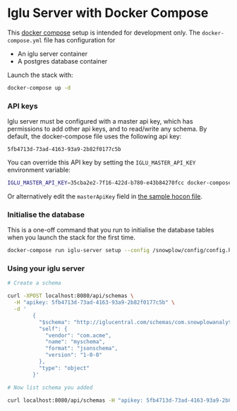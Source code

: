 # Iglu Server with Docker Compose

This [docker compose](https://docs.docker.com/compose/) setup is intended for development only.  The `docker-compose.yml` file has configuration for

- An iglu server container
- A postgres database container

Launch the stack with:

```bash
docker-compose up -d

```

### API keys

Iglu server must be configured with a master api key, which has permissions to add other api keys, and to read/write any schema.
By default, the docker-compose file uses the following api key:

```
5fb4713d-73ad-4163-93a9-2b82f0177c5b
```

You can override this API key by setting the `IGLU_MASTER_API_KEY` environment variable:

```bash
IGLU_MASTER_API_KEY=35cba2e2-7f16-422d-b780-e43b84270fcc docker-compose up -d

```

Or alternatively edit the `masterApiKey` field in [the sample hocon file](../config/config.minimal.hocon).

### Initialise the database

This is a one-off command that you run to initialise the database tables when you launch the stack for the first time.

```bash
docker-compose run iglu-server setup --config /snowplow/config/config.hocon
```

### Using your iglu server

```bash
# Create a schema

curl -XPOST localhost:8080/api/schemas \
  -H "apikey: 5fb4713d-73ad-4163-93a9-2b82f0177c5b" \
  -d '
        {
          "$schema": "http://iglucentral.com/schemas/com.snowplowanalytics.self-desc/schema/jsonschema/1-0-0#",
          "self": {
            "vendor": "com.acme",
            "name": "myschema",
            "format": "jsonschema",
            "version": "1-0-0"
          },
          "type": "object"
        }'

# Now list schema you added

curl localhost:8080/api/schemas -H "apikey: 5fb4713d-73ad-4163-93a9-2b82f0177c5b"
```
